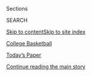 <div id="app">

<div>

<div class="NYTAppHideMasthead css-zz1s19 e1suatyy0">

<div class="section css-ui9rw0 e1suatyy2">

<div class="css-11hrj97 er09x8g0">

<div class="css-6n7j50">

</div>

<span class="css-1dv1kvn">Sections</span>

<div class="css-10488qs">

<span class="css-1dv1kvn">SEARCH</span>

</div>

[Skip to content](#site-content)[Skip to site index](#site-index)

</div>

<div id="masthead-section-label" class="css-1fnb9ct eaxe0e00">

[College
Basketball](https://www.nytimes3xbfgragh.onion/section/sports/ncaabasketball)

</div>

<div class="css-10698na e1huz5gh0">

</div>

</div>

<div id="masthead-bar-one" class="section hasLinks css-15hmgas e1csuq9d3">

<div class="css-uqyvli e1csuq9d0">

</div>

<div class="css-1uqjmks e1csuq9d1">

</div>

<div class="css-9e9ivx">

[](https://myaccount.nytimes3xbfgragh.onion/auth/login?response_type=cookie&client_id=vi)

</div>

<div class="css-1bvtpon e1csuq9d2">

[Today’s Paper](https://www.nytimes3xbfgragh.onion/section/todayspaper)

</div>

</div>

</div>

</div>

<div data-aria-hidden="false">

<div id="site-content" data-role="main">

<div id="top-wrapper" class="css-15p45cc eaca97t0" type="top">

<div id="top-slug" class="css-19x0jxb eaca97t1" hidden="">

Advertisement

</div>

[Continue reading the main
story](#after-top)

<div class="ad top-wrapper" style="text-align:center;height:100%;display:block;min-height:90px">

<div id="top" class="place-ad" data-position="top" data-size-key="top">

</div>

</div>

<div id="after-top">

</div>

</div>

<div id="collection-ncaabasketball" class="section css-15h4p1b e9abtgs0">

<div class="css-1j21atc e1svk9qx1">

<div class="css-fmiefx e1svk9qx2">

<div class="css-1hk7r2m eu54l5x0">

<div id="sponsor-wrapper" class="css-7a1pgi eaca97t0" type="sponsor" hidden="">

<div id="sponsor-slug" class="css-1l4mleb eaca97t1" hidden="">

Supported by

</div>

[Continue reading the main
story](#after-sponsor)

<div id="sponsor" class="ad sponsor-wrapper" style="text-align:left;height:100%;display:block">

</div>

<div id="after-sponsor">

</div>

</div>

</div>

### <span class="css-5xm8y ezz4tcd1">[Sports](/section/sports)</span>

</div>

<div class="css-nfcc9b e1svk9qx3">

<div class="css-vl9dhg e1svk9qx5">

<div class="css-1nrhkj6 e1svk9qx6">

# N.C.A.A. Basketball

<div class="follow-button-placeholder" data-collection-id="">

</div>

<div class="css-d8bdto" data-role="toolbar" data-aria-label="Social Media Share buttons, Save button, and Comments Panel with current comment count" data-testid="share-tools">

  - 
  - 
  - 
  - 
    
    <div class="css-6n7j50">
    
    </div>

</div>

</div>

</div>

</div>

<div id="subheader-wrapper" class="css-1kieyps eaca97t0" type="subheader">

<div id="subheader-slug" class="css-1tag3rd eaca97t1">

Advertisement

</div>

[Continue reading the main
story](#after-subheader)

<div id="subheader" class="ad subheader-wrapper" style="text-align:center;height:100%;display:block">

</div>

<div id="after-subheader">

</div>

</div>

</div>

<div class="css-185go5a e1o5byef0">

<div class="css-15cbhtu">

  - [Latest](#stream-panel)
  - <span class="css-6n7j50">Search</span>
    <div class="control">
    <div class="label-container css-1dv1kvn">
    Search
    </div>
    <div class="css-wm4t3d">
    **<span id="clear-search-input" class="css-1dv1kvn">Clear this text
    input</span>
    </div>
    </div>
    <span class="css-1iovbfw"></span>

<div id="stream-panel" class="section css-8msx5b e1jz0cab1">

<div class="css-13mho3u">

1.  
    
    <div class="css-1cp3ece">
    
    <div class="css-1l4spti">
    
    [](/2020/07/30/sports/ncaabasketball/college-basketball-recruiting.html)
    
    <div class="css-79elbk">
    
    ![](https://static01.graylady3jvrrxbe.onion/images/2020/08/02/sports/28collegehoops-recruiting-1/28collegehoops-recruiting-1-thumbWide.jpg?quality=75&auto=webp&disable=upscale)
    
    </div>
    
    ## No Summer Tournaments Means More Recruits Committing to Colleges
    
    Villanova has already received verbal commitments from enough
    players to build most of a starting lineup for future seasons.
    
    <div class="css-1nqbnmb ea5icrr0">
    
    By <span class="css-1n7hynb">Adam
    Zagoria</span>
    
    </div>
    
    </div>
    
    <div class="css-1lc2l26 e1xfvim33">
    
    </div>
    
    </div>

2.  
    
    <div class="css-1cp3ece">
    
    <div class="css-1l4spti">
    
    [](/2020/07/29/sports/ncaabasketball/lou-henson-dead.html)
    
    <div class="css-79elbk">
    
    ![](https://static01.graylady3jvrrxbe.onion/images/2020/07/30/obituaries/Henson-print/Henson-thumbWide.jpg?quality=75&auto=webp&disable=upscale)
    
    </div>
    
    ## Lou Henson, Final Four Coach With Two Schools, Dies at 88
    
    A genial “old school” leader, he took New Mexico State and then
    Illinois deep into the N.C.A.A. tournament. In a 42-year career, he
    won close to 800 games.
    
    <div class="css-1nqbnmb ea5icrr0">
    
    By <span class="css-1n7hynb">Frank
    Litsky</span>
    
    </div>
    
    </div>
    
    <div class="css-1lc2l26 e1xfvim33">
    
    </div>
    
    </div>

3.  
    
    <div class="css-1cp3ece">
    
    <div class="css-1l4spti">
    
    [](/2020/07/23/sports/ncaa-NIL-rights.html)
    
    <div class="css-79elbk">
    
    ![](https://static01.graylady3jvrrxbe.onion/images/2020/07/23/sports/23ncaa-1/23ncaa-1-thumbWide.jpg?quality=75&auto=webp&disable=upscale)
    
    </div>
    
    ## Senators Say N.C.A.A. Needs Broad Reform
    
    As the N.C.A.A. appealed for a federal policy for name, image and
    likeness rights, senators criticized the organization’s handling of
    amateurism rules and the return of sports amid the pandemic.
    
    <div class="css-1nqbnmb ea5icrr0">
    
    By <span class="css-1n7hynb">Gillian R.
    Brassil</span>
    
    </div>
    
    </div>
    
    <div class="css-1lc2l26 e1xfvim33">
    
    </div>
    
    </div>

4.  
    
    <div class="css-1cp3ece">
    
    <div class="css-1l4spti">
    
    [](/2020/07/22/sports/ncaabasketball/black-lives-matter-hbcus-college-athletes.html)
    
    <div class="css-79elbk">
    
    ![](https://static01.graylady3jvrrxbe.onion/images/2020/07/16/sports/00HBCUS-1/merlin_174629982_3f7f1097-b253-4f6a-be44-2347815641f4-thumbWide.jpg?quality=75&auto=webp&disable=upscale)
    
    </div>
    
    ## Black Lives Matter Protests Spawn Push for Athletes to Attend Historically Black Colleges
    
    Makur Maker, a star basketball recruit, chose Howard University over
    offers from U.C.L.A. and Kentucky, and said he hoped other athletes
    would consider programs at historically Black institutions.
    
    <div class="css-1nqbnmb ea5icrr0">
    
    By <span class="css-1n7hynb">Annika
    Hammerschlag</span>
    
    </div>
    
    </div>
    
    <div class="css-1lc2l26 e1xfvim33">
    
    </div>
    
    </div>

5.  
    
    <div class="css-1cp3ece">
    
    <div class="css-1l4spti">
    
    [](/2020/06/30/sports/ncaabasketball/coronavirus-aau-basketball-las-vegas.html)
    
    <div class="css-79elbk">
    
    ![](https://static01.graylady3jvrrxbe.onion/images/2020/06/30/sports/30aau-hoops/30aau-hoops-thumbWide.jpg?quality=75&auto=webp&disable=upscale)
    
    </div>
    
    ## College Coaches Might See Top Prospects Through Streams This Summer
    
    At least four big events are planned in Las Vegas in July. But these
    are no bubbles like in the pros — there are no mandated coronavirus
    tests or restrictions on where players may stay.
    
    <div class="css-1nqbnmb ea5icrr0">
    
    By <span class="css-1n7hynb">Adam
    Zagoria</span>
    
    </div>
    
    </div>
    
    <div class="css-1lc2l26 e1xfvim33">
    
    </div>
    
    </div>

6.  
    
    <div class="css-1cp3ece">
    
    <div class="css-1l4spti">
    
    [](/2020/06/23/sports/ncaabasketball/cade-cunningham-oklahoma-state.html)
    
    <div class="css-79elbk">
    
    ![](https://static01.graylady3jvrrxbe.onion/images/2020/07/22/sports/22oklahomast-cunningham-web-1/merlin_167440485_345c6ea4-4526-4061-8000-061cf6f1a9ab-thumbWide.jpg?quality=75&auto=webp&disable=upscale)
    
    </div>
    
    ## Cade Cunningham Will Stay Committed to Oklahoma State
    
    The 6-foot-7 point guard, who is among the top players in his high
    school class, had other options to consider after the N.C.A.A.
    barred the Cowboys from the 2020-21 postseason.
    
    <div class="css-1nqbnmb ea5icrr0">
    
    By <span class="css-1n7hynb">Adam
    Zagoria</span>
    
    </div>
    
    </div>
    
    <div class="css-1lc2l26 e1xfvim33">
    
    </div>
    
    </div>

7.  
    
    <div class="css-1cp3ece">
    
    <div class="css-1l4spti">
    
    [](/2020/06/05/sports/ncaabasketball/oklahoma-state-ncaa-punishment.html)
    
    <div class="css-79elbk">
    
    ![](https://static01.graylady3jvrrxbe.onion/images/2020/06/05/sports/05oklahomastate/merlin_168990720_3c807c37-b17d-4f68-8493-55f152139cf8-thumbWide.jpg?quality=75&auto=webp&disable=upscale)
    
    </div>
    
    ## Oklahoma State Punished by N.C.A.A. for Role in Basketball Recruiting Scandal
    
    The university was handed a ban of one year from the N.C.A.A. men’s
    basketball tournament, as well as fines and a loss of scholarships.
    
    <div class="css-1nqbnmb ea5icrr0">
    
    By <span class="css-1n7hynb">Billy Witz <span>and</span> Adam
    Zagoria</span>
    
    </div>
    
    </div>
    
    <div class="css-1lc2l26 e1xfvim33">
    
    </div>
    
    </div>

8.  
    
    <div class="css-1cp3ece">
    
    <div class="css-1l4spti">
    
    [](/2020/05/22/sports/basketball/patrick-ewing-coronavirus.html)
    
    <div class="css-79elbk">
    
    ![](https://static01.graylady3jvrrxbe.onion/images/2020/05/22/sports/22virus-ewing/merlin_168499575_07a44998-fed9-4dad-8a4f-c0dac071b793-thumbWide.jpg?quality=75&auto=webp&disable=upscale)
    
    </div>
    
    ## Patrick Ewing Says He Has Covid-19
    
    Ewing, the Knicks great, revealed on Friday evening that he had
    tested positive for the coronavirus. “This virus is serious and
    should not be taken lightly,” he said.
    
    <div class="css-1nqbnmb ea5icrr0">
    
    By <span class="css-1n7hynb">Sopan
    Deb</span>
    
    </div>
    
    </div>
    
    <div class="css-1lc2l26 e1xfvim33">
    
    </div>
    
    </div>

9.  
    
    <div class="css-1cp3ece">
    
    <div class="css-1l4spti">
    
    [](/2020/05/01/sports/ncaa-paying-athletes-boosters.html)
    
    <div class="css-79elbk">
    
    ![](https://static01.graylady3jvrrxbe.onion/images/2020/04/30/sports/30ncaa-folo1/30ncaa-folo1-thumbWide.jpg?quality=75&auto=webp&disable=upscale)
    
    </div>
    
    ### <span class="css-m70j1g">On College Sports</span>
    
    ## Will New N.C.A.A. Rules Really Keep Agents and Boosters at Bay?
    
    If college athletes are permitted to cash in on their fame, how can
    the N.C.A.A. forbid guidance from people who have long worked in the
    shadows?
    
    <div class="css-1nqbnmb ea5icrr0">
    
    By <span class="css-1n7hynb">Billy
    Witz</span>
    
    </div>
    
    </div>
    
    <div class="css-1lc2l26 e1xfvim33">
    
    </div>
    
    </div>

10. 
    
    <div class="css-1cp3ece">
    
    <div class="css-1l4spti">
    
    [](/2020/04/29/sports/ncaabasketball/ncaa-athlete-endorsements.html)
    
    <div class="css-79elbk">
    
    ![](https://static01.graylady3jvrrxbe.onion/images/2020/04/29/sports/29ncaa-endorsements/merlin_171298581_e41afec6-453c-4efb-8df9-3ecbce8ae33e-thumbWide.jpg?quality=75&auto=webp&disable=upscale)
    
    </div>
    
    ## N.C.A.A. Outlines Plan to Let Athletes Make Endorsement Deals
    
    The changes, with some big restrictions, would go into effect at the
    start of the 2021-22 academic year, after consideration and adoption
    by the three divisions of college sports.
    
    <div class="css-1nqbnmb ea5icrr0">
    
    By <span class="css-1n7hynb">Billy Witz</span>
    
    </div>
    
    </div>
    
    <div class="css-1lc2l26 e1xfvim33">
    
    </div>
    
    </div>

<div class="css-13mho3u">

<div class="css-1t62hi8">

<div class="css-1stvaey">

Show
More

<div>

<div style="border:0;clip:rect(0 0 0 0);height:1px;margin:-1px;overflow:hidden;white-space:nowrap;padding:0;width:1px;position:absolute" data-role="log" data-aria-live="assertive">

</div>

<div style="border:0;clip:rect(0 0 0 0);height:1px;margin:-1px;overflow:hidden;white-space:nowrap;padding:0;width:1px;position:absolute" data-role="log" data-aria-live="assertive">

</div>

<div style="border:0;clip:rect(0 0 0 0);height:1px;margin:-1px;overflow:hidden;white-space:nowrap;padding:0;width:1px;position:absolute" data-role="log" data-aria-live="polite">

</div>

<div style="border:0;clip:rect(0 0 0 0);height:1px;margin:-1px;overflow:hidden;white-space:nowrap;padding:0;width:1px;position:absolute" data-role="log" data-aria-live="polite">

</div>

</div>

</div>

</div>

</div>

</div>

<div class="css-g6hk37 supplemental">

<div id="mid1-wrapper" class="css-10wkyv7 eaca97t0" type="lede">

<div id="mid1-slug" class="css-1tag3rd eaca97t1">

Advertisement

</div>

[Continue reading the main
story](#after-mid1)

<div id="mid1" class="ad mid1-wrapper" style="text-align:center;height:100%;display:block;min-height:250px">

</div>

<div id="after-mid1">

</div>

</div>

## Stats and Schedules

<div class="css-mmifeo">

  - [Men's Basketball](#)
  - [Women's Basketball](#)

</div>

<div id="statscontent_cbk" class="css-gtodgd">

</div>

<div id="statscontent_wcbk" class="css-1165139">

</div>

<div id="mktg-wrapper" class="css-oxle51 eaca97t0" type="mktg">

<div id="mktg-slug" class="css-1tag3rd eaca97t1">

Advertisement

</div>

[Continue reading the main
story](#after-mktg)

<div id="mktg" class="ad mktg-wrapper" style="text-align:center;height:100%;display:block">

</div>

<div id="after-mktg">

</div>

</div>

## Follow Us

<div class="module-body">

  - [**<span data-aria-hidden="true">NYTSports</span><span class="css-1dv1kvn">twitter
    page for NYTSports</span>](https://twitter.com/NYTSports)

</div>

## Sign Up for the Sports Newsletter

<div class="css-hftqp3">

Get the big sports news, highlights and analysis from Times journalists,
with distinctive takes on games and some behind-the-scenes surprises,
delivered to your inbox every week.

</div>

[SIGN UP](/newsletters/signup/SP)

</div>

</div>

</div>

</div>

</div>

</div>

## Site Index

<div>

</div>

## Site Information Navigation

  - [© <span>2020</span> <span>The New York Times
    Company</span>](https://help.nytimes3xbfgragh.onion/hc/en-us/articles/115014792127-Copyright-notice)

<!-- end list -->

  - [NYTCo](https://www.nytco.com/)
  - [Contact
    Us](https://help.nytimes3xbfgragh.onion/hc/en-us/articles/115015385887-Contact-Us)
  - [Work with us](https://www.nytco.com/careers/)
  - [Advertise](https://nytmediakit.com/)
  - [T Brand Studio](http://www.tbrandstudio.com/)
  - [Your Ad
    Choices](https://www.nytimes3xbfgragh.onion/privacy/cookie-policy#how-do-i-manage-trackers)
  - [Privacy](https://www.nytimes3xbfgragh.onion/privacy)
  - [Terms of
    Service](https://help.nytimes3xbfgragh.onion/hc/en-us/articles/115014893428-Terms-of-service)
  - [Terms of
    Sale](https://help.nytimes3xbfgragh.onion/hc/en-us/articles/115014893968-Terms-of-sale)
  - [Site
    Map](https://spiderbites.nytimes3xbfgragh.onion)
  - [Help](https://help.nytimes3xbfgragh.onion/hc/en-us)
  - [Subscriptions](https://www.nytimes3xbfgragh.onion/subscription?campaignId=37WXW)

</div>

</div>

